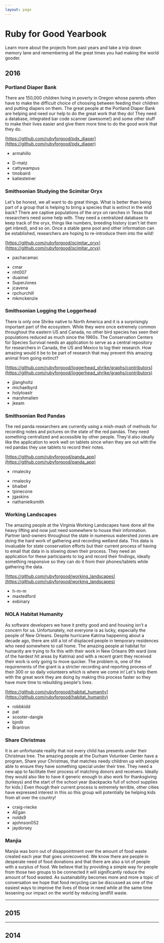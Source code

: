 ```yaml
---
layout: page
---
```


<!--
  Template for Project
    ## Title of the Project
    Description of the project and the organization the project is for.  If possible, mention the impact the project has had for the original organization or others who have begun using it.
    * List of team members on the project team
    * Member 1
    * Member 2
    * Member 3
    * etc.
  Instructions
    * Add or update your project on this page by submitting a pull request to the rubyforgood.org repository.
    * Pull down or fork the repository
    * Add the project information using the template above
    * Push and make a pull request
-->

# Ruby for Good Yearbook

Learn more about the projects from past years and take a trip down memory lane and remembering all the great times you had making the world gooder.

## 2016

### Portland Diaper Bank

There are 150,000 children living in poverty in Oregon whose parents often have to make the difficult choice of choosing between feeding their children and putting diapers on them. The great people at the Portland Diaper Bank are helping and need our help to do the great work that they do! They need a database, integrated bar code scanner (awesome!) and some other stuff to make their lives easier and give them more time to do the good work that they do.

[https://github.com/rubyforgood/pdx_diaper](https://github.com/rubyforgood/pdx_diaper)

* armahillo

- D-matz
- cattywampus
- tmobaird
- katiesteiner

### Smithsonian Studying the Scimitar Oryx

Let's be honest, we all want to do great things. What is better than being part of a group that is helping to bring a species that is extinct in the wild back? There are captive populations of the oryx on ranches in Texas that researchers need some help with. They need a centralized database to keep track of the oryx, things like numbers, breeding history (can't let them get inbred), and so on. Once a stable gene pool and other information can be established, researchers are hoping to re-introduce them into the wild!

[https://github.com/rubyforgood/scimitar_oryx](https://github.com/rubyforgood/scimitar_oryx)

* pachacamac
- cmar
- nht007
- duaimei
- SuperJones
- jcavena
- rpchurchill
- mkmckenzie

### Smithsonian Logging the Loggerhead

There is only one Shrike native to North America and it is a surprisingly important part of the ecosystem. While they were once extremely common throughout the eastern US and Canada, no other bird species has seen their populations reduced as much since the 1960s. The Conservation Centers for Species Survival needs an application to serve as a central repository for researchers in Canada, the US and Mexico to log their research. How amazing would it be to be part of research that may prevent this amazing animal from going extinct?

[https://github.com/rubyforgood/loggerhead_shrike/graphs/contributors](https://github.com/rubyforgood/loggerhead_shrike/graphs/contributors)

- jjlangholtz
- michaelbyrd
- holytoastr
- marshmalien
- jkeam


### Smithsonian Red Pandas

The red panda researchers are currently using a mish-mash of methods for recording notes and pictures on the state of the red pandas. They need something centralized and accessible by other people. They'd also ideally like the application to work well on tablets since when they are out with the red pandas they use tablets to record their notes.

[https://github.com/rubyforgood/panda_app](https://github.com/rubyforgood/panda_app)

* rmalecky

- rmalecky
- bhaibel
- tpinecone
- jgaskins
- nathanielksmith

### Working Landscapes

The amazing people at the Virginia Working Landscapes have done all the heavy lifting and now just need somewhere to house their information. Partner land-owners throughout the state in numerous watershed zones are doing the hard work of gathering and recording wetland data. This data is invaluable for state conservation efforts but their current process of having to email that data in is slowing down their process. They need an application for these participants to log and record their findings, ideally something responsive so they can do it from their phones/tablets while gathering the data.

[https://github.com/rubyforgood/working_landscapes](https://github.com/rubyforgood/working_landscapes)

- h-m-m
- maxtedford
- exbinary

### NOLA Habitat Humanity

As software developers we have it pretty good and and housing isn't a concern for us. Unfortunately, not everyone is as lucky, especially the people of New Orleans. Despite hurricane Katrina happening about a decade ago, there are still a lot of displaced people in temporary residences who need somewhere to call home. The amazing people at habitat for humanity are trying to fix this with their work in New Orleans 9th ward (one of the hardest hit areas by Katrina) and with a recent grant they received their work is only going to move quicker. The problem is, one of the requirements of the grant is a stricter recording and reporting process of their 300 or so daily volunteers which is where we come in! Let's help them with the great work they are doing by making this process faster so they have more time to rebuilding people's lives.

[https://github.com/rubyforgood/habitat_humanity](https://github.com/rubyforgood/habitat_humanity)

- robbkidd
- pat
- scooter-dangle
- bjmllr
- Brantron

### Share Christmas

It is an unfortunate reality that not every child has presents under their Christmas tree. The amazing people at the Durham Volunteer Center have a program, Share your Christmas, that matches needy children up with people able to ensure they have something special under their tree. They need a new app to facilitate their process of matching donors and receivers. Ideally they would also like to have it generic enough to also work for thanksgiving (turkeys) and the start of the school year (backpacks full of school supplies for kids.) Even though their current process is extremely terrible, other cities have expressed interest in this so this group will potentially be helping kids from all over the country!

- craig-riecke
- AEgan
- nolds9
- ajohnson052
- jaydorsey


### Manjia

Manjia was born out of disappointment over the amount of food waste created each year that goes unrecovered. We know there are people in desperate need of food donations and that there are also a lot of people with a surplus of food. We believe that by providing a simple way for people from those two groups to be connected it will significantly reduce the amount of food wasted. As sustainability becomes more and more a topic of conversation we hope that food recycling can be discussed as one of the easiest ways to improve the lives of those in need while at the same time lessening our impact on the world by reducing landfill waste.

---

## 2015

<!-- Insert Projects -->

---

## 2014

<!-- Insert Projects -->
